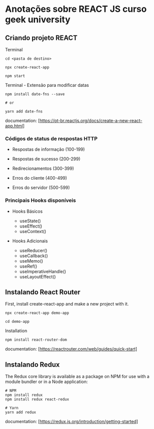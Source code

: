 # Anotações sobre REACT JS curso geek university

## Criando projeto REACT

Terminal

```
cd <pasta de destino>

npx create-react-app

npm start
```

Terminal - Extensão para modificar datas

```
npm install date-fns --save

# or

yarn add date-fns
```

documentation: [https://pt-br.reactjs.org/docs/create-a-new-react-app.html]

### Códigos de status de respostas HTTP

-   Respostas de informação (100-199)

-   Respostas de sucesso (200-299)

-   Redirecionamentos (300-399)

-   Erros do cliente (400-499)

-   Erros do servidor (500-599)

### Principais Hooks disponíveis

-   Hooks Básicos

    -   useState()
    -   useEffect()
    -   useContext()

-   Hooks Adicionais
    -   useReducer()
    -   useCallback()
    -   useMemo()
    -   useRef()
    -   useImperativeHandle()
    -   useLayoutEffect()

## Instalando React Router

First, install create-react-app and make a new project with it.

```
npx create-react-app demo-app

cd demo-app
```

Installation

```
npm install react-router-dom
```

documentation: [https://reactrouter.com/web/guides/quick-start]

## Instalando Redux
The Redux core library is available as a package on NPM for use with a module bundler or in a Node application:
```
# NPM
npm install redux
npm install redux react-redux

# Yarn
yarn add redux
```

documentation: [https://redux.js.org/introduction/getting-started]
